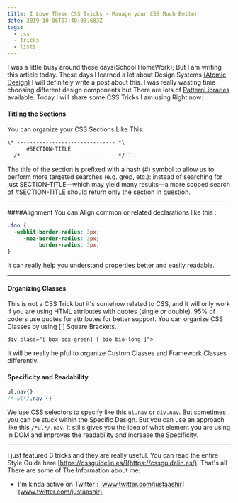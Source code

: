 ```yaml
---
title: I Love These CSS Tricks - Manage your CSS Much Better
date: 2019-10-06T07:40:03.683Z
tags:
  - css
  - tricks
  - lists
---
```

I was a little busy around these days(School HomeWork), But I am writing this article today. These days I learned a lot about Design Systems [(Atomic Design)](https://bradfrost.com/blog/post/atomic-web-design/) I will definitely write a post about this. I was really wasting time choosing different design components but There are lots of [PatternLibraries](styleguides.io) available. Today I will share some CSS Tricks I am using Right now:
#### Titling the Sections
You can organize your CSS Sections Like This:

```html
\* ------------------------------- *\
      #SECTION-TITLE
  /* ----------------------------- */ `
```
The title of the section is prefixed with a hash (#) symbol to allow us to perform more targeted searches (e.g. grep, etc.): instead of searching for just SECTION-TITLE—which may yield many results—a more scoped search of #SECTION-TITLE should return only the section in question.

----
####Alignment
You can Align common or related declarations like this :

```css
.foo {
  -webkit-border-radius: 3px;
     -moz-border-radius: 3px;
          border-radius: 3px;
}
```
It can really help you understand properties better and easily readable.

----
#### Organizing Classes
This is not a CSS Trick but it's somehow related to CSS, and it will only work if you are using HTML attributes with quotes (single or double). 95% of coders use quotes for attributes for better support. You can organize CSS Classes by using [ ] Square Brackets. 
``` HTML
div class="[ box box-green] [ bio bio-long ]">
```

It will be really helpful to organize Custom Classes and Framework Classes differently. 

#### Specificity and Readability
```css
ul.nav{}
/* ul*/.nav {}
```
We use CSS selectors to specify like this `ul.nav` or `div.nav`. But sometimes you can be stuck within the Specific Design. But you can use an approach like this `/*ul*/.nav`. It stills gives you the idea of what element you are using in DOM and improves the readability and increase the Specificity.

---
I just featured 3 tricks and they are really useful. You can read the entire Style Guide here [https://cssguidelin.es/](https://cssguidelin.es/). That's all There are some of The Information about me:
 - I'm kinda active on Twitter : [www.twitter.com/justaashir](www.twitter.com/justaashir)


